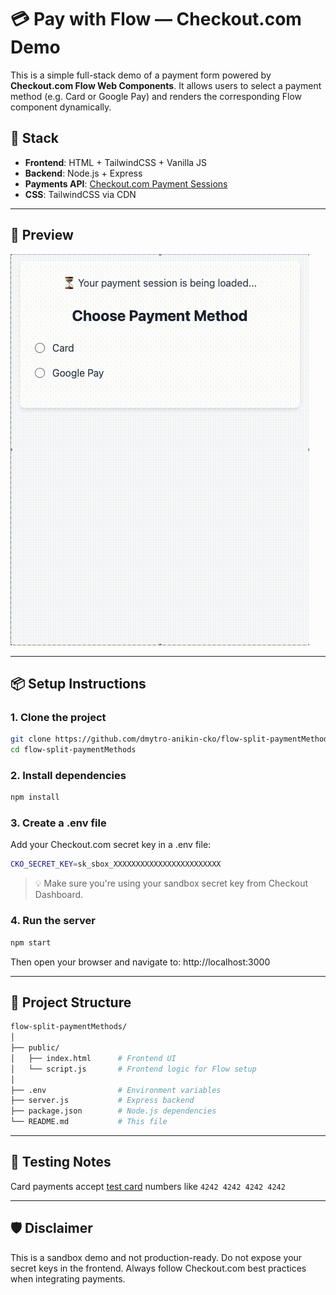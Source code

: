 # 💳 Pay with Flow — Checkout.com Demo

This is a simple full-stack demo of a payment form powered by **Checkout.com Flow Web Components**. It allows users to select a payment method (e.g. Card or Google Pay) and renders the corresponding Flow component dynamically.

## 🧰 Stack

- **Frontend**: HTML + TailwindCSS + Vanilla JS
- **Backend**: Node.js + Express
- **Payments API**: [Checkout.com Payment Sessions](https://www.checkout.com/docs/payments/accept-payments/accept-a-payment-on-your-website/get-started-with-flow#Step_1:_Create_a_new_Payment_Session_)
- **CSS**: TailwindCSS via CDN

---

## 📸 Preview

![Demo](assets/Flow.gif)

---

## 📦 Setup Instructions

### 1. Clone the project

```bash
git clone https://github.com/dmytro-anikin-cko/flow-split-paymentMethods.git
cd flow-split-paymentMethods
```

### 2. Install dependencies
```bash
npm install
```

### 3. Create a .env file
Add your Checkout.com secret key in a .env file:
```sh
CKO_SECRET_KEY=sk_sbox_XXXXXXXXXXXXXXXXXXXXXXXX
```
> 💡 Make sure you're using your sandbox secret key from Checkout Dashboard.

### 4. Run the server
```bash
npm start
```
Then open your browser and navigate to:
http://localhost:3000

---

## 📁 Project Structure
```bash
flow-split-paymentMethods/
│
├── public/
│   ├── index.html      # Frontend UI
│   └── script.js       # Frontend logic for Flow setup
│
├── .env                # Environment variables
├── server.js           # Express backend
├── package.json        # Node.js dependencies
└── README.md           # This file
```
---

## 🧪 Testing Notes
Card payments accept [test card](https://www.checkout.com/docs/developer-resources/testing/test-cards) numbers like `4242 4242 4242 4242`

---

## 🛡️ Disclaimer
This is a sandbox demo and not production-ready. Do not expose your secret keys in the frontend. Always follow Checkout.com best practices when integrating payments.
